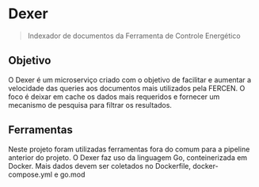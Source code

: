 # Dexer

> Indexador de documentos da Ferramenta de Controle Energético

## Objetivo

O Dexer é um microserviço criado com o objetivo de facilitar e aumentar a velocidade das queries aos documentos mais utilizados
pela FERCEN. O foco é deixar em cache os dados mais requeridos e fornecer um mecanismo de pesquisa para filtrar os resultados.

## Ferramentas

Neste projeto foram utilizadas ferramentas fora do comum para a pipeline anterior do projeto. O Dexer faz uso da linguagem Go,
conteinerizada em Docker. Mais dados devem ser coletados no Dockerfile, docker-compose.yml e go.mod
